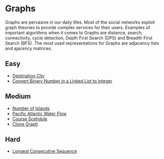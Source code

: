 # Graphs
Graphs are pervasive in our daily lifes. Most of the social networks exploit graph theories to provide complex services for their users. 
Examples of important algorithms when it comes to Graphs are distance, search, connectivity, cycle detection, Depth First Search (DPS) and Breadth First Search (BFS). The most used representations for Graphs are adjacency lists and ajacency matrices.

## Easy
- [Destination City](https://leetcode.com/problems/destination-city/)
- [Convert Binary Number in a Linked List to Integer](https://leetcode.com/problems/convert-binary-number-in-a-linked-list-to-integer/)

## Medium
- [Number of Islands](https://leetcode.com/problems/number-of-islands/)
- [Pacific Atlantic Water Flow](https://leetcode.com/problems/pacific-atlantic-water-flow/)
- [Course Scehdule](https://leetcode.com/problems/course-schedule/)
- [Clone Graph](https://leetcode.com/problems/clone-graph/)
## Hard
- [Longest Consecutive Sequence](https://leetcode.com/problems/longest-consecutive-sequence/)
